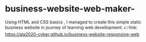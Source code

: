 # business-website-web-maker-
Using HTML and CSS basics , I managed to create this simple static business website in journey of learning web devellopment. 
👉link: https://ala2020-cyber.github.io/business-website-responsive-web
